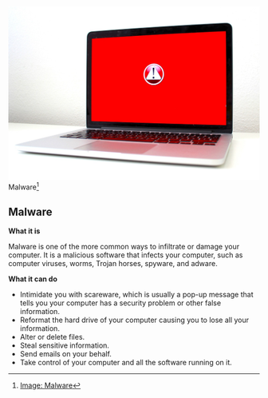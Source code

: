 ![Malware](../img/malware.jpg)
Malware[^malwareimg]

## Malware

**What it is**

Malware is one of the more common ways to infiltrate or damage your computer. It is a malicious software that infects your computer, such as computer viruses, worms, Trojan horses, spyware, and adware.

**What it can do**

- Intimidate you with scareware, which is usually a pop-up message that tells you your computer has a security problem or other false information.
- Reformat the hard drive of your computer causing you to lose all your information.
- Alter or delete files.
- Steal sensitive information.
- Send emails on your behalf.
- Take control of your computer and all the software running on it.

[^malwareimg]: [Image: Malware](https://pixabay.com/photos/computer-virus-hacker-4282377/)
